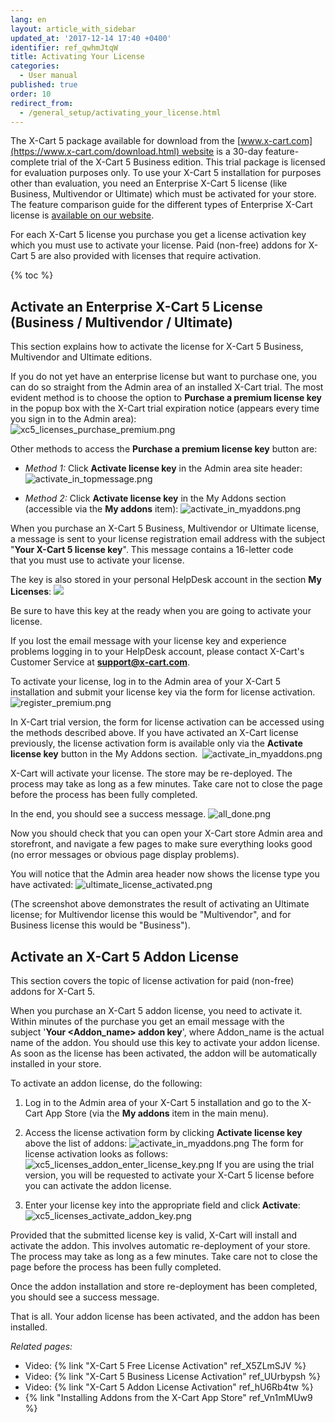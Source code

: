 ```yaml
---
lang: en
layout: article_with_sidebar
updated_at: '2017-12-14 17:40 +0400'
identifier: ref_qwhmJtqW
title: Activating Your License
categories:
  - User manual
published: true
order: 10
redirect_from:
  - /general_setup/activating_your_license.html
---
```


The X-Cart 5 package available for download from the [www.x-cart.com](https://www.x-cart.com/download.html) website is a 30-day feature-complete trial of the X-Cart 5 Business edition. This trial package is licensed for evaluation purposes only. To use your X-Cart 5 installation for purposes other than evaluation, you need an Enterprise X-Cart 5 license (like Business, Multivendor or Ultimate) which must be activated for your store. The feature comparison guide for the different types of Enterprise X-Cart license is [available on our website](https://www.x-cart.com/software-pricing.html).

For each X-Cart 5 license you purchase you get a license activation key which you must use to activate your license. Paid (non-free) addons for X-Cart 5 are also provided with licenses that require activation.

{% toc %}

## Activate an Enterprise X-Cart 5 License (Business / Multivendor / Ultimate)

This section explains how to activate the license for X-Cart 5 Business, Multivendor and Ultimate editions.

If you do not yet have an enterprise license but want to purchase one, you can do so straight from the Admin area of an installed X-Cart trial. The most evident method is to choose the option to **Purchase a premium license key** in the popup box with the X-Cart trial expiration notice (appears every time you sign in to the Admin area):               
![xc5_licenses_purchase_premium.png]({{site.baseurl}}/attachments/ref_qwhmJtqW/xc5_licenses_purchase_premium.png)

Other methods to access the **Purchase a premium license key** button are:

   *   _Method 1:_ Click **Activate license key** in the Admin area site header:
        ![activate_in_topmessage.png]({{site.baseurl}}/attachments/ref_qwhmJtqW/activate_in_topmessage.png)

    
   *   _Method 2:_ Click **Activate license key** in the My Addons section (accessible via the **My addons** item):
        ![activate_in_myaddons.png]({{site.baseurl}}/attachments/ref_qwhmJtqW/activate_in_myaddons.png)
       
When you purchase an X-Cart 5 Business, Multivendor or Ultimate license, a message is sent to your license registration email address with the subject "**Your X-Cart 5 license key**". This message contains a 16-letter code that you must use to activate your license. 

The key is also stored in your personal HelpDesk account in the section **My Licenses**:
       ![]({{site.baseurl}}/attachments/8225232/8356149.png)

Be sure to have this key at the ready when you are going to activate your license.

If you lost the email message with your license key and experience problems logging in to your HelpDesk account, please contact X-Cart's Customer Service at **[support@x-cart.com](mailto:support@x-cart.com)**.

To activate your license, log in to the Admin area of your X-Cart 5 installation and submit your license key via the form for license activation. 
       ![register_premium.png]({{site.baseurl}}/attachments/ref_qwhmJtqW/register_premium.png)

In X-Cart trial version, the form for license activation can be accessed using the methods described above. If you have activated an X-Cart license previously, the license activation form is available only via the **Activate license key** button in the My Addons section. 
       ![activate_in_myaddons.png]({{site.baseurl}}/attachments/ref_qwhmJtqW/activate_in_myaddons.png)

X-Cart will activate your license. The store may be re-deployed. The process may take as long as a few minutes. Take care not to close the page before the process has been fully completed.

In the end, you should see a success message.
          ![all_done.png]({{site.baseurl}}/attachments/ref_qwhmJtqW/all_done.png)

Now you should check that you can open your X-Cart store Admin area and storefront, and navigate a few pages to make sure everything looks good (no error messages or obvious page display problems). 

You will notice that the Admin area header now shows the license type you have activated:
          ![ultimate_license_activated.png]({{site.baseurl}}/attachments/ref_qwhmJtqW/ultimate_license_activated.png)

(The screenshot above demonstrates the result of activating an Ultimate license; for Multivendor license this would be "Multivendor", and for Business license this would be "Business").

## Activate an X-Cart 5 Addon License

This section covers the topic of license activation for paid (non-free) addons for X-Cart 5.

When you purchase an X-Cart 5 addon license, you need to activate it. Within minutes of the purchase you get an email message with the subject '**Your <Addon_name> addon key**', where Addon_name is the actual name of the addon. You should use this key to activate your addon license. As soon as the license has been activated, the addon will be automatically installed in your store.

To activate an addon license, do the following:

1.  Log in to the Admin area of your X-Cart 5 installation and go to the X-Cart App Store (via the **My addons** item in the main menu).

2.  Access the license activation form by clicking **Activate license key** above the list of addons:
    ![activate_in_myaddons.png]({{site.baseurl}}/attachments/ref_qwhmJtqW/activate_in_myaddons.png)
    The form for license activation looks as follows:
    ![xc5_licenses_addon_enter_license_key.png]({{site.baseurl}}/attachments/ref_qwhmJtqW/xc5_licenses_addon_enter_license_key.png)
    If you are using the trial version, you will be requested to activate your X-Cart 5 license before you can activate the addon license.

3.  Enter your license key into the appropriate field and click **Activate**:
    ![xc5_licenses_activate_addon_key.png]({{site.baseurl}}/attachments/ref_qwhmJtqW/xc5_licenses_activate_addon_key.png)

Provided that the submitted license key is valid, X-Cart will install and activate the addon. 
This involves automatic re-deployment of your store. The process may take as long as a few minutes. Take care not to close the page before the process has been fully completed.

Once the addon installation and store re-deployment has been completed, you should see a success message.

That is all. Your addon license has been activated, and the addon has been installed. 

_Related pages:_

*   Video: {% link "X-Cart 5 Free License Activation" ref_X5ZLmSJV %}
*   Video: {% link "X-Cart 5 Business License Activation" ref_UUrbypsh %}
*   Video: {% link "X-Cart 5 Addon License Activation" ref_hU6Rb4tw %}
*   {% link "Installing Addons from the X-Cart App Store" ref_Vn1mMUw9 %}

